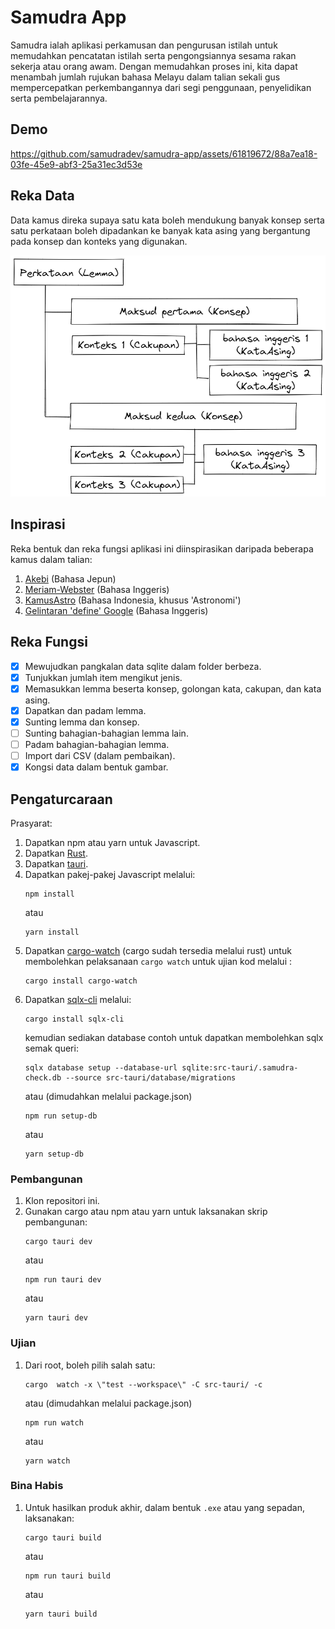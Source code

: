 # Samudra App

Samudra ialah aplikasi perkamusan dan pengurusan istilah untuk memudahkan pencatatan istilah serta pengongsiannya sesama rakan sekerja atau orang awam.
Dengan memudahkan proses ini, kita dapat menambah jumlah rujukan bahasa Melayu dalam talian sekali gus mempercepatkan perkembangannya dari segi penggunaan, penyelidikan serta pembelajarannya.

## Demo

https://github.com/samudradev/samudra-app/assets/61819672/88a7ea18-03fe-45e9-abf3-25a31ec3d53e

## Reka Data

Data kamus direka supaya satu kata boleh mendukung banyak konsep serta satu perkataan boleh dipadankan ke banyak kata asing yang bergantung pada konsep dan konteks yang digunakan.

![](./docs/model-samudra.png)

## Inspirasi

Reka bentuk dan reka fungsi aplikasi ini diinspirasikan daripada beberapa kamus dalam talian:

1. [Akebi](https://play.google.com/store/apps/details?id=com.craxic.akebifree&hl=en&gl=US) (Bahasa Jepun)
2. [Meriam-Webster](https://www.merriam-webster.com/) (Bahasa Inggeris)
3. [KamusAstro](http://kamusastro.com/) (Bahasa Indonesia, khusus 'Astronomi')
4. [Gelintaran 'define' Google](https://www.google.com/search?q=define+something) (Bahasa Inggeris)


## Reka Fungsi
- [x] Mewujudkan pangkalan data sqlite dalam folder berbeza.
- [x] Tunjukkan jumlah item mengikut jenis.
- [x] Memasukkan lemma beserta konsep, golongan kata, cakupan, dan kata asing.
- [x] Dapatkan dan padam lemma.
- [x] Sunting lemma dan konsep.
- [ ] Sunting bahagian-bahagian lemma lain.
- [ ] Padam bahagian-bahagian lemma.
- [ ] Import dari CSV (dalam pembaikan).
- [x] Kongsi data dalam bentuk gambar.

## Pengaturcaraan
Prasyarat:
1. Dapatkan npm atau yarn untuk Javascript.
2. Dapatkan [Rust](https://www.rust-lang.org/).
3. Dapatkan [tauri](https://tauri.app/).
4. Dapatkan pakej-pakej Javascript melalui:
    ```
    npm install
    ```
    atau
    ```
    yarn install
    ```
5. Dapatkan [cargo-watch](https://crates.io/crates/cargo-watch) (cargo sudah tersedia melalui rust) untuk membolehkan pelaksanaan `cargo watch` untuk ujian kod melalui :
    ```
    cargo install cargo-watch
    ```
6. Dapatkan [sqlx-cli](https://github.com/launchbadge/sqlx/tree/main/sqlx-cli) melalui:
    ```
    cargo install sqlx-cli
    ```
    kemudian sediakan database contoh untuk dapatkan membolehkan sqlx semak queri:
    ```
    sqlx database setup --database-url sqlite:src-tauri/.samudra-check.db --source src-tauri/database/migrations
    ```
    atau (dimudahkan melalui package.json)
    ```
    npm run setup-db
    ```
    atau
    ```
    yarn setup-db
    ```

### Pembangunan
1. Klon repositori ini.
2. Gunakan cargo atau npm atau yarn untuk laksanakan skrip pembangunan:
    ```
    cargo tauri dev
    ```
    atau
    ```
    npm run tauri dev
    ```
    atau
    ```
    yarn tauri dev
    ```

### Ujian
1. Dari root, boleh pilih salah satu:
    ```
    cargo  watch -x \"test --workspace\" -C src-tauri/ -c
    ```
    atau (dimudahkan melalui package.json)
    ```
    npm run watch
    ```
    atau
    ```
    yarn watch
    ```

### Bina Habis
1. Untuk hasilkan produk akhir, dalam bentuk `.exe` atau yang sepadan, laksanakan:
    ```
    cargo tauri build
    ```
    atau
    ```
    npm run tauri build
    ```
    atau
    ```
    yarn tauri build
    ```
